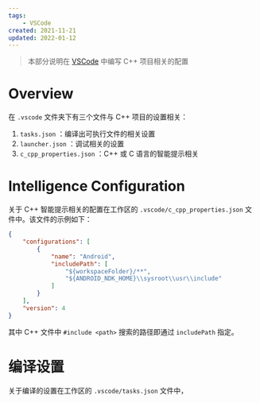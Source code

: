 ```yaml
---
tags: 
    - VSCode
created: 2021-11-21
updated: 2022-01-12
---
```



> 本部分说明在 [VSCode](VSCode.md) 中编写 C++ 项目相关的配置

# Overview

在 `.vscode` 文件夹下有三个文件与 C++ 项目的设置相关：

1.  `tasks.json` ：编译出可执行文件的相关设置
2.  `launcher.json` ：调试相关的设置
3.  `c_cpp_properties.json` ：C++ 或 C 语言的智能提示相关

# Intelligence Configuration

关于 C++ 智能提示相关的配置在工作区的 `.vscode/c_cpp_properties.json` 文件中。该文件的示例如下：
```json
{
    "configurations": [
        {
            "name": "Android",
            "includePath": [
                "${workspaceFolder}/**",
                "${ANDROID_NDK_HOME}\\sysroot\\usr\\include"
            ]
        }
    ],
    "version": 4
}
```

其中 C++ 文件中 `#include <path>`  搜索的路径即通过 `includePath` 指定。

# 编译设置

关于编译的设置在工作区的 `.vscode/tasks.json` 文件中，